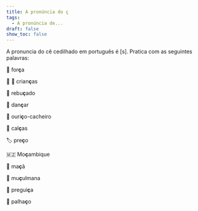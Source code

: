 ```yaml
---
title: A pronúncia do ç
tags:
  - A pronúncia de...
draft: false
show_toc: false
---
```

A pronuncia do cê cedilhado em português é [s]. Pratica com as seguintes palavras: 

<e-moji> 💪 </e-moji> for<b>ç</b>a

<e-moji> 👧 👶 </e-moji> crian<b>ç</b>as

<e-moji> 🍬 </e-moji> rebu<b>ç</b>ado

<e-moji> 🕺</e-moji> dan<b>ç</b>ar

<e-moji> 🦔 </e-moji> ouri<b>ç</b>o-cacheiro

<e-moji> 👖</e-moji> cal<b>ç</b>as

<e-moji> 🏷️ </e-moji> pre<b>ç</b>o

<e-moji> 🇲🇿 </e-moji> Mo<b>ç</b>ambique 

<e-moji> 🍏 </e-moji> ma<b>ç</b>ã

<e-moji> 🧕  </e-moji> mu<b>ç</b>ulmana

<e-moji> 🦥 </e-moji> pregui<b>ç</b>a

<e-moji> 🤡 </e-moji> palha<b>ç</b>o

